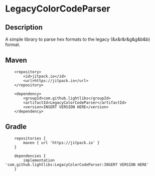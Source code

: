 # LegacyColorCodeParser

## Description
A simple library to parse hex formats to the legacy (&x&r&r&g&g&b&b) format.

## Maven
```
    <repository>
        <id>jitpack.io</id>
        <url>https://jitpack.io</url>
    </repository>
```

```
    <dependency>
        <groupId>com.github.lightlibs</groupId>
        <artifactId>LegacyColorCodeParser</artifactId>
        <version>INSERT VERSION HERE</version>
    </dependency>
```

## Gradle
```
    repositories {
        maven { url 'https://jitpack.io' }
    }
```

```
    dependencies {
        implementation 'com.github.lightlibs:LegacyColorCodeParser:INSERT VERSION HERE'
    }
```